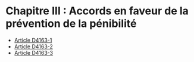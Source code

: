 # Chapitre III : Accords en faveur de la prévention de la pénibilité 

* [Article D4163-1](./LEGIARTI000029561970.md)
* [Article D4163-2](./LEGIARTI000029561984.md)
* [Article D4163-3](./LEGIARTI000029561976.md)
